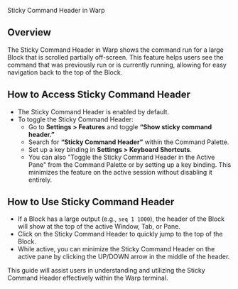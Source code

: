 Sticky Command Header in Warp

## Overview
The Sticky Command Header in Warp shows the command run for a large Block that is scrolled partially off-screen. This feature helps users see the command that was previously run or is currently running, allowing for easy navigation back to the top of the Block.

## How to Access Sticky Command Header
- The Sticky Command Header is enabled by default.
- To toggle the Sticky Command Header:
  - Go to **Settings > Features** and toggle **“Show sticky command header.”**
  - Search for **“Sticky Command Header”** within the Command Palette.
  - Set up a key binding in **Settings > Keyboard Shortcuts**.
  - You can also "Toggle the Sticky Command Header in the Active Pane" from the Command Palette or by setting up a key binding. This minimizes the feature on the active session without disabling it entirely.

## How to Use Sticky Command Header
- If a Block has a large output (e.g., `seq 1 1000`), the header of the Block will show at the top of the active Window, Tab, or Pane.
- Click on the Sticky Command Header to quickly jump to the top of the Block.
- While active, you can minimize the Sticky Command Header on the active pane by clicking the UP/DOWN arrow in the middle of the header.

This guide will assist users in understanding and utilizing the Sticky Command Header effectively within the Warp terminal.
